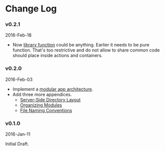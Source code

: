 # Change Log

### v0.2.1
2016-Feb-18

* Now [library function](https://kadirahq.github.io/mantra/#sec-Libraries) could be anything. Earlier it needs to be pure function. That's too restrictive and do not allow to share common code should place inside actions and containers.

### v0.2.0
2016-Feb-03

* Implement a [modular app architecture](https://kadirahq.github.io/mantra/#sec-Mantra-Modules).
* Add three more appendices.
  - [Server-Side Directory Layout](https://kadirahq.github.io/mantra/#sec-Appendix-Server-Side-Directory-Layout)
  - [Organizing Modules](https://kadirahq.github.io/mantra/#sec-Appendix-Organizing-Modules)
  - [File Naming Conventions](https://kadirahq.github.io/mantra/#sec-Appendix-File-Naming-Conventions)

### v0.1.0
2016-Jan-11

Initial Draft.

